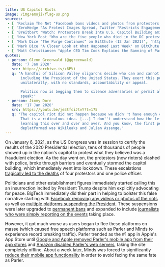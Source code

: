 ```yaml
---
title: US Capitol Riots
image: /img/emoji/flag-us.png
sources:
 - [ 'Reclaim The Net "Facebook bans videos and photos from protesters at the US Capitol" by Tom Parker (6 Jan 2021)', 'https://reclaimthenet.org/facebook-bans-capitol-protest-photos-videos/' ]
 - [ 'ZeroHedge "As Protest Images Spread, Twitter "Restricts Engagement" With Tweets That "Risk Violence"" by Tyler Durden (6 Jan 2021)', 'https://archive.is/KkPYq' ]
 - [ 'Breitbart "Watch: Protesters Break Into U.S. Capitol Building amid Electoral College Vote" by John Binder (6 Jan 2021)', 'https://archive.is/Nm1LZ' ]
 - [ 'New York Post "Who are the five people who died in the DC protest at the Capitol?" by Gabrielle Fonrouge, Laura Italiano, Aaron Feis, Lia Eustachewich, Natalie O’Neill (7 Jan 2021)', 'https://archive.is/m6tKP' ]
 - [ 'Mark Dice "The Purge Continues" on BitChute (12 Jan 2021)', 'https://www.bitchute.com/video/puChi7vRCLM/' ]
 - [ 'Mark Dice "A Closer Look at What Happened Last Week" on BitChute (13 Jan 2021)', 'https://www.bitchute.com/video/8k-BvJ8D7m8/' ]
 - [ 'Matt Christiansen "Apple CEO Tim Cook Explains the Banning of Parler | Or Doesn’t, Actually" on BitChute (20 Jan 2021)', 'https://www.bitchute.com/video/uE60M80W8qk/' ]
quotes:
 - person: Glenn Greenwald (@ggreenwald)
   date: '7 Jan 2020'
   src: https://archive.is/x6PVi
   q: 'A handful of Silicon Valley oligarchs decide who can and cannot be heard,
       including the President of the United States. They exert this power
       unilaterally, with no standards, accountability or appeal.

       Politics now is begging them to silence adversaries or permit allies to
       speak:'
 - person: Jimmy Dore
   date: '17 Jan 2020'
   src: https://youtu.be/je3tfciJtvY?t=175
   q: 'The capitol riot did not happen because we didn''t have enough censorship.
       That is a ridiculous idea. [...] I don''t understand how the left has to keep
       learning this over and over and over. And you know, the first person to be
       deplatformed was Wikileaks and Julian Assange.'
---
```


On January 6, 2021, as the US Congress was in session to certify the results of
the 2020 Presidential election, tens of thousands of people showed up in the
nation's capitol to protest what they believed was a fraudulent election. As
the day went on, the protestors (now rioters) clashed with police, broke
through barriers and eventually stormed the capitol building, which immediately
went into lockdown. These escalations [tragically led to the
deaths](https://archive.is/m6tKP) of four protestors and one police officer.

Politicians and other establishment figures immediately started calling this an
insurrection incited by President Trump despite him explicitly advocating for
peace. BigTech immediately did their part in helping to bolster this false
narrative starting with [Facebook removing any videos or photos of the
riots](https://reclaimthenet.org/facebook-bans-capitol-protest-photos-videos/)
as well as [multiple platforms suspending the
President](/events/twitter-facebook-suspend-trump/). These suspensions were
later upgraded to [permanent bans](/events/twitter-bans-trump/) and expanded to
include [journalists who were simply reporting on the
events](/events/facebook-instagram-ban-elijah-schaffer/) taking place.

However, it got much worse as users began to flee these platforms en masse
(which caused free speech platforms such as Parler and Minds to experience
record breaking traffic). Parler trended as the #1 app in Apple's App Store
until [Google and Apple removed Parler's mobile app from their app
stores](/events/google-removes-parler-from-play-store/) and [Amazon disabled
Parler's web servers](/events/apple-removes-parler-from-app-store/), taking the
site completely offline. About a week later, Minds was forced to significantly
[reduce their mobile app
functionality](/events/google-play-threatens-minds-with-suspension/) in order
to avoid facing the same fate as Parler.
